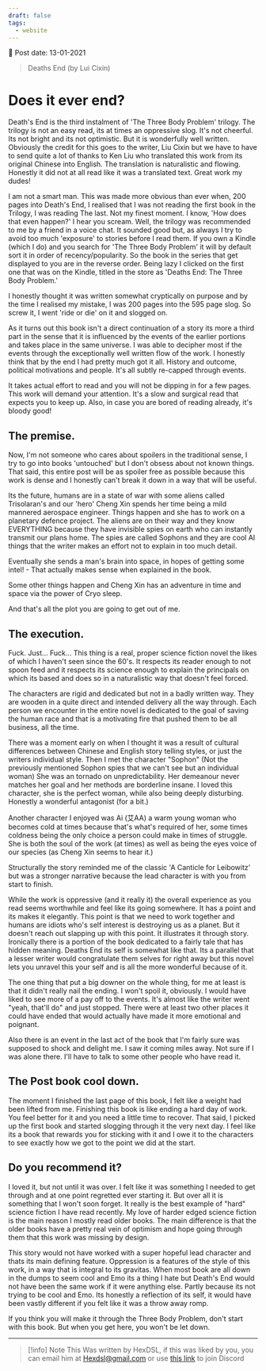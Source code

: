 ```yaml
---
draft: false
tags:
  - website
---
```


📆 Post date: 13-01-2021

> Deaths End (by Lui Cixin)

# Does it ever end?

Death's End is the third instalment of 'The Three Body Problem' trilogy. The trilogy is not an easy read, its at times an oppressive slog. It's not cheerful. Its not bright and its not optimistic. But it is wonderfully well written. Obviously the credit for this goes to the writer, Liu Cixin but we have to have to send quite a lot of thanks to Ken Liu who translated this work from its original Chinese into English. The translation is naturalistic and flowing. Honestly it did not at all read like it was a translated text. Great work my dudes!

I am not a smart man. This was made more obvious than ever when, 200 pages into Death's End, I realised that I was not reading the first book in the Trilogy, I was reading The last. Not my finest moment. I know, 'How does that even happen?' I hear you scream. Well, the trilogy was recommended to me by a friend in a voice chat. It sounded good but, as always I try to avoid too much 'exposure' to stories before I read them. If you own a Kindle (which I do) and you search for 'The Three Body Problem' it will by default sort it in order of recency/popularity. So the book in the series that get displayed to you are in the reverse order. Being lazy I clicked on the first one that was on the Kindle, titled in the store as 'Deaths End: The Three Body Problem.'

I honestly thought it was written somewhat cryptically on purpose and by the time I realised my mistake, I was 200 pages into the 595 page slog. So screw it, I went 'ride or die' on it and slogged on.

As it turns out this book isn't a direct continuation of a story its more a third part in the sense that it is influenced by the events of the earlier portions and takes place in the same universe. I was able to decipher most if the events through the exceptionally well written flow of the work. I honestly think that by the end I had pretty much got it all. History and outcome, political motivations and people. It's all subtly re-capped through events.

It takes actual effort to read and you will not be dipping in for a few pages. This work will demand your attention. It's a slow and surgical read that expects you to keep up. Also, in case you are bored of reading already, it's bloody good!

## The premise.

Now, I'm not someone who cares about spoilers in the traditional sense, I try to go into books 'untouched' but I don't obsess about not known things. That said, this entire post will be as spoiler free as possible because this work is dense and I honestly can't break it down in a way that will be useful.

Its the future, humans are in a state of war with some aliens called Trisolaran's and our 'hero' Cheng Xin spends her time being a mild mannered aerospace engineer. Things happen and she has to work on a planetary defence project. The aliens are on their way and they know EVERYTHING because they have invisible spies on earth who can instantly transmit our plans home. The spies are called Sophons and they are cool AI things that the writer makes an effort not to explain in too much detail.

Eventually she sends a man's brain into space, in hopes of getting some intel! - That actually makes sense when explained in the book.

Some other things happen and Cheng Xin has an adventure in time and space via the power of Cryo sleep.

And that's all the plot you are going to get out of me.

## The execution.

Fuck. Just... Fuck... This thing is a real, proper science fiction novel the likes of which I haven't seen since the 60's. It respects its reader enough to not spoon feed and it respects its science enough to explain the principals on which its based and does so in a naturalistic way that doesn't feel forced.

The characters are rigid and dedicated but not in a badly written way. They are wooden in a quite direct and intended delivery all the way through. Each person we encounter in the entire novel is dedicated to the goal of saving the human race and that is a motivating fire that pushed them to be all business, all the time.

There was a moment early on when I thought it was a result of cultural differences between Chinese and English story telling styles, or just the writers individual style. Then I met the character "Sophon" (Not the previously mentioned Sophon spies that we can't see but an individual woman) She was an tornado on unpredictability. Her demeanour never matches her goal and her methods are borderline insane. I loved this character, she is the perfect woman, while also being deeply disturbing. Honestly a wonderful antagonist (for a bit.)

Another character I enjoyed was Ai (艾AA) a warm young woman who becomes cold at times because that's what's required of her, some times coldness being the only choice a person could make in times of struggle. She is both the soul of the work (at times) as well as being the eyes voice of our species (as Cheng Xin seems to hear it.)

Structurally the story reminded me of the classic 'A Canticle for Leibowitz' but was a stronger narrative because the lead character is with you from start to finish.

While the work is oppressive (and it really it) the overall experience as you read seems worthwhile and feel like its going somewhere. It has a point and its makes it elegantly. This point is that we need to work together and humans are idiots who's self interest is destroying us as a planet. But it doesn't reach out slapping up with this point. It illustrates it through story. Ironically there is a portion of the book dedicated to a fairly tale that has hidden meaning. Deaths End its self is somewhat like that. Its a parallel that a lesser writer would congratulate them selves for right away but this novel lets you unravel this your self and is all the more wonderful because of it.

The one thing that put a big downer on the whole thing, for me at least is that it didn't really nail the ending. I won't spoil it, obviously. I would have liked to see more of a pay off to the events. It's almost like the writer went "yeah, that'll do" and just stopped. There were at least two other places it could have ended that would actually have made it more emotional and poignant.

Also there is an event in the last act of the book that I'm fairly sure was supposed to shock and delight me. I saw it coming miles away. Not sure if I was alone there. I'll have to talk to some other people who have read it.

## The Post book cool down.

The moment I finished the last page of this book, I felt like a weight had been lifted from me. Finishing this book is like ending a hard day of work. You feel better for it and you need a little time to recover. That said, I picked up the first book and started slogging through it the very next day. I feel like its a book that rewards you for sticking with it and I owe it to the characters to see exactly how we got to the point we did at the start.

## Do you recommend it?

I loved it, but not until it was over. I felt like it was something I needed to get through and at one point regretted ever starting it. But over all it is something that I won't soon forget. It really is the best example of "hard" science fiction I have read recently. My love of harder edged science fiction is the main reason I mostly read older books. The main difference is that the older books have a pretty real vein of optimism and hope going through them that this work was missing by design.

This story would not have worked with a super hopeful lead character and thats its main defining feature. Oppression is a features of the style of this work, in a way that is integral to its gravitas. When most book are all down in the dumps to seem cool and Emo its a thing I hate but Death's End would not have been the same work if it were anything else. Partly because its not trying to be cool and Emo. Its honestly a reflection of its self, it would have been vastly different if you felt like it was a throw away romp.

If you think you will make it through the Three Body Problem, don't start with this book. But when you get here, you won't be let down.

---

> [!info] Note
> This Was written by HexDSL, if this was liked by you, you can email him at [Hexdsl@gmail.com](mailto:hexdsl@gmail.com) or use [this link](https://discord.hexdsl.com) to join Discord
